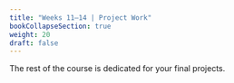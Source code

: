 ```yaml
---
title: "Weeks 11–14 | Project Work"
bookCollapseSection: true
weight: 20
draft: false
---
```


The rest of the course is dedicated for your final projects.




